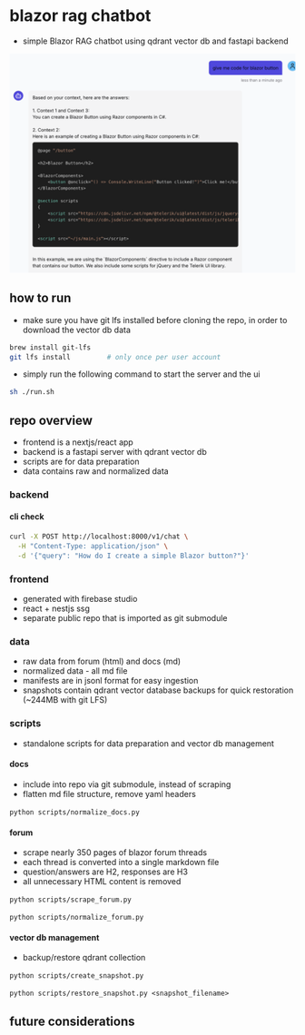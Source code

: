 # blazor rag chatbot

- simple Blazor RAG chatbot using qdrant vector db and fastapi backend

![screenshot](./screenshot.png)

## how to run

- make sure you have git lfs installed before cloning the repo, in order to download the vector db data
```bash
brew install git-lfs
git lfs install         # only once per user account
```

- simply run the following command to start the server and the ui
```bash
sh ./run.sh
```

## repo overview

- frontend is a nextjs/react app
- backend is a fastapi server with qdrant vector db
- scripts are for data preparation
- data contains raw and normalized data

### backend


#### cli check

```bash
curl -X POST http://localhost:8000/v1/chat \
  -H "Content-Type: application/json" \
  -d '{"query": "How do I create a simple Blazor button?"}'
```

### frontend

- generated with firebase studio
- react + nestjs ssg
- separate public repo that is imported as git submodule

### data

- raw data from forum (html) and docs (md)
- normalized data - all md file
- manifests are in jsonl format for easy ingestion
- snapshots contain qdrant vector database backups for quick restoration (~244MB with git LFS)

### scripts

- standalone scripts for data preparation and vector db management

#### docs

- include into repo via git submodule, instead of scraping
- flatten md file structure, remove yaml headers

```python scripts/normalize_docs.py```

#### forum

- scrape nearly 350 pages of blazor forum threads
- each thread is converted into a single markdown file
- question/answers are H2, responses are H3
- all unnecessary HTML content is removed

```python scripts/scrape_forum.py```

```python scripts/normalize_forum.py```

#### vector db management

 - backup/restore qdrant collection

```python scripts/create_snapshot.py```

```python scripts/restore_snapshot.py <snapshot_filename>```

## future considerations

